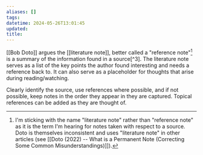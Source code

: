 ```yaml
---
aliases: []
tags: 
datetime: 2024-05-26T13:01:45
updated: 
title:
---
```

[[Bob Doto]] argues the [[literature note]], better called a "reference note"[^1] is a summary of the information found in a source[^3]. The literature note serves as a list of the key points the author found interesting and needs a reference back to. It can also serve as a placeholder for thoughts that arise during reading/watching.

Clearly identify the source, use references where possible, and if not possible, keep notes in the order they appear in they are captured. Topical references can be added as they are thought of.

[^1]: I'm sticking with the name "literature note" rather than "reference note" as it is the term I'm hearing for notes taken with respect to a source. Doto is themselves inconsistent and uses "literature note" in other articles (see [[Doto (2022) -- What is a Permanent Note (Correcting Some Common Misunderstandings)]]). 
